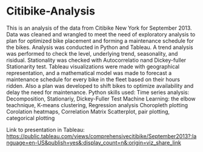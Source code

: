 # Citibike-Analysis
This is an analysis of the data from Citibike New York for September 2013. Data was cleaned and wrangled to meet the need of exploratory analysis to plan for optimized bike placement and forming a maintenance schedule for the bikes. Analysis was conducted in Python and Tableau. A trend analysis was performed to check the level, underlying trend, seasonality, and risidual. Stationality was checked with Autocorrelatio nand Dickey-fuller Stationarity test. Tableau visualizations were made with geographical representation, and a mathematical model was made to forecast a maintenance schedule for every bike in the fleet based on their hours ridden. Also a plan was developed to shift bikes to optimize availability and delay the need for maintenance.
Python skills used:
Time series analysis: Decomposition, Stationariy, Dickey-Fuller Test
Machine Learning: the elbow teachnique, K-means clustering, Regression analysis
Choropleth plotting
Corolation heatmaps, Correlation Matrix
Scatterplot, pair plotting, categorical plotting


Link to presentation in Tableau: https://public.tableau.com/views/comprehensivecitibike/September2013?:language=en-US&publish=yes&:display_count=n&:origin=viz_share_link
